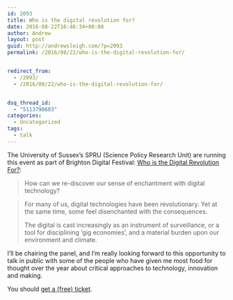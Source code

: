```yaml
---
id: 2093
title: Who is the digital revolution for?
date: 2016-08-22T16:46:34+00:00
author: Andrew
layout: post
guid: http://andrewsleigh.com/?p=2093
permalink: /2016/08/22/who-is-the-digital-revolution-for/


redirect_from:
  - /2093/
  - /2016/08/22/who-is-the-digital-revolution-for/


dsq_thread_id:
  - "5113798683"
categories:
  - Uncategorized
tags:
  - talk
---
```

The University of Sussex&#8217;s SPRU (Science Policy Research Unit) are running this event as part of Brighton Digital Festival: [Who is the Digital Revolution For?](http://brightondigitalfestival.co.uk/event/who-is-the-digital-revolution-for-2/):

> How can we re-discover our sense of enchantment with digital technology?
  
> For many of us, digital technologies have been revolutionary. Yet at the same time, some feel disenchanted with the consequences.
> 
> The digital is cast increasingly as an instrument of surveillance, or a tool for disciplining ‘gig economies’, and a material burden upon our environment and climate.

I&#8217;ll be chairing the panel, and I&#8217;m really looking forward to this opportunity to talk in public with some of the people who have given me most food for thought over the year about critical approaches to technology, innovation and making.

You should [get a (free) ticket](http://brightondigitalfestival.co.uk/event/who-is-the-digital-revolution-for-2/).